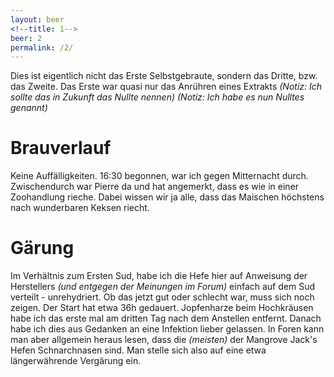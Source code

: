 ```yaml
---
layout: beer
<!--title: 1-->
beer: 2
permalink: /2/
---
```


Dies ist eigentlich nicht das Erste Selbstgebraute, sondern das Dritte, bzw. das Zweite. Das Erste war quasi nur das Anrühren eines Extrakts *(Notiz: Ich sollte das in Zukunft das Nullte nennen) (Notiz: Ich habe es nun Nulltes genannt)*

# Brauverlauf

Keine Auffälligkeiten. 16:30 begonnen, war ich gegen Mitternacht durch. Zwischendurch war Pierre da und hat angemerkt, dass es wie in einer Zoohandlung rieche. Dabei wissen wir ja alle, dass das Maischen höchstens nach wunderbaren Keksen riecht.

# Gärung

Im Verhältnis zum Ersten Sud, habe ich die Hefe hier auf Anweisung der Herstellers *(und entgegen der Meinungen im Forum)* einfach auf dem Sud verteilt - unrehydriert. Ob das jetzt gut oder schlecht war, muss sich noch zeigen. Der Start hat etwa 36h gedauert. Jopfenharze beim Hochkräusen habe ich das erste mal am dritten Tag nach dem Anstellen entfernt. Danach habe ich dies aus Gedanken an eine Infektion lieber gelassen. In Foren kann man aber allgemein heraus lesen, dass die *(meisten)* der Mangrove Jack's Hefen Schnarchnasen sind. Man stelle sich also auf eine etwa längerwährende Vergärung ein.
